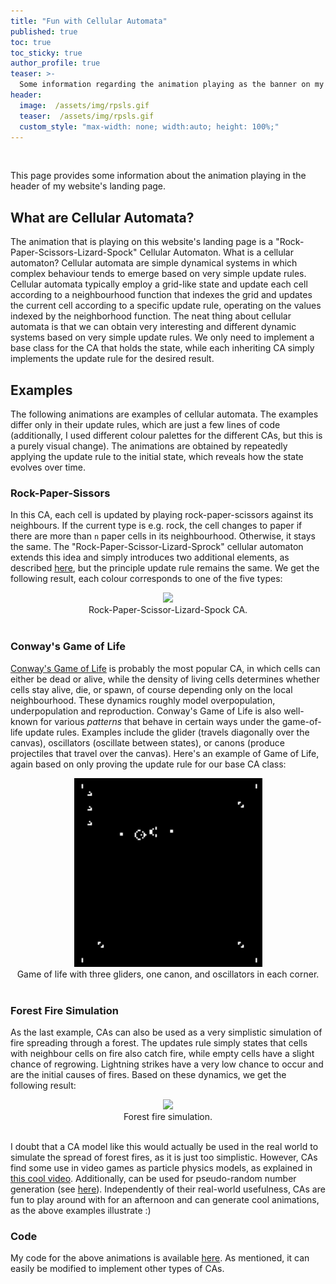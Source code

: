 ```yaml
---
title: "Fun with Cellular Automata"
published: true
toc: true
toc_sticky: true
author_profile: true
teaser: >-
  Some information regarding the animation playing as the banner on my website's landing page.
header:
  image:  /assets/img/rpsls.gif
  teaser:  /assets/img/rpsls.gif
  custom_style: "max-width: none; width:auto; height: 100%;"
---
```

<br>

This page provides some information about the animation playing in the header of my website's landing page.

## What are Cellular Automata?
The animation that is playing on this website's landing page is a "Rock-Paper-Scissors-Lizard-Spock" Cellular Automaton. What is a cellular automaton? Cellular automata are simple dynamical systems in which complex behaviour tends to emerge
based on very simple update rules. Cellular automata typically employ a grid-like state and update each cell according to a neighbourhood function that indexes the grid and updates the current cell according to a specific update rule, operating on the values indexed by the neighborhood function. The neat thing about cellular automata is that we can obtain very interesting and different dynamic systems based on very simple update rules. We only need to implement a base class for the CA that holds the state, while each inheriting CA simply implements the update rule for the desired result.

##  Examples
The following animations are examples of cellular automata. The examples differ only in their update rules, which are just a few lines of code (additionally, I used different colour palettes for the different CAs, but this is a purely visual change). The animations are obtained by repeatedly applying the update rule to the initial state, which reveals how the state evolves over time.

### Rock-Paper-Sissors
In this CA, each cell is updated by playing rock-paper-scissors against its neighbours. If the current type is e.g. rock, the cell changes to paper if there are more than `n` paper cells in its neighbourhood. Otherwise, it stays the same. The "Rock-Paper-Scissor-Lizard-Sprock" cellular
automaton extends this idea and simply introduces two additional elements, as described [here](https://softologyblog.wordpress.com/2018/03/23/rock-paper-scissors-cellular-automata/), but the principle update rule remains the same. We get the following result, each colour corresponds to one of the five types:
<br>
<div style="text-align: center;">
<img class="align-center" src="/assets/ca/rpsls.gif">
<figcaption>Rock-Paper-Scissor-Lizard-Spock CA.</figcaption>
</div>
<br>

### Conway's Game of Life
[Conway's Game of Life](https://en.wikipedia.org/wiki/Conway%27s_Game_of_Life) is probably the most popular CA, in which cells can either be dead or alive, while the density of living cells determines whether cells stay alive, die, or spawn, of course depending only on the local neighbourhood. These dynamics roughly model overpopulation, underpopulation and reproduction. Conway's Game of Life is also well-known for various *patterns* that behave in certain ways under the game-of-life update rules. Examples include the glider (travels diagonally over the canvas), oscillators (oscillate between states), or canons (produce projectiles that travel over the canvas). Here's an example of Game of Life, again based on only proving the update rule for our base CA class:
<br>
<div style="text-align: center;">
<img class="align-center" src="/assets/ca/gol.gif">
<figcaption>Game of life with three gliders, one canon, and oscillators in each corner.</figcaption>
</div>
<br>

### Forest Fire Simulation
As the last example, CAs can also be used as a very simplistic simulation of fire spreading through a forest. The updates rule simply states that cells with neighbour cells on fire also catch fire, while empty cells have a slight chance of regrowing. Lightning strikes have a very low chance to occur and are the initial causes of fires. Based on these dynamics, we get the following result:
<br>
<div style="text-align: center;">
<img class="align-center" src="/assets/ca/fire.gif">
<figcaption>Forest fire simulation.</figcaption>
</div>
<br>

I doubt that a CA model like this would actually be used in the real world to simulate the spread of forest fires, as it is just too simplistic. However, CAs find some use in video games as particle physics models, as explained in [this cool video](https://youtu.be/VLZjd_Y1gJ8). Additionally, can be used for pseudo-random number generation (see [here](https://en.wikipedia.org/wiki/Rule_30)). Independently of their real-world usefulness, CAs are fun to play around with for an afternoon and can generate cool animations, as the above examples illustrate :)

### Code
My code for the above animations is available [here](https://gist.github.com/frietz58/239c84e2c24513138ed7dd5ae17a15cb). As mentioned, it can easily be modified to implement other types of CAs.
